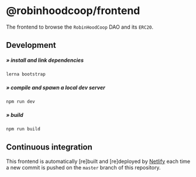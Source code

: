 # @robinhoodcoop/frontend

The frontend to browse the `RobinHoodCoop` DAO and its `ERC20`.

## Development

##### » install and link dependencies

```sh
lerna bootstrap
```

##### » compile and spawn a local dev server

```sh
npm run dev
```

##### » build

```sh
npm run build
```

## Continuous integration

This frontend is automatically [re]built and [re]deployed by [Netlify](https://www.netlify.com) each time a new commit is pushed on the `master` branch of this repository.
